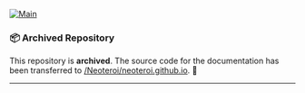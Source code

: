 [![Main](https://github.com/Neoteroi/BlackSheep-Docs/actions/workflows/main.yml/badge.svg)](https://github.com/Neoteroi/BlackSheep-Docs/actions/workflows/main.yml)

### 📦 Archived Repository

This repository is **archived**. The source code for the documentation has been transferred to 
[/Neoteroi/neoteroi.github.io](https://github.com/Neoteroi/neoteroi.github.io). 🚀

---
